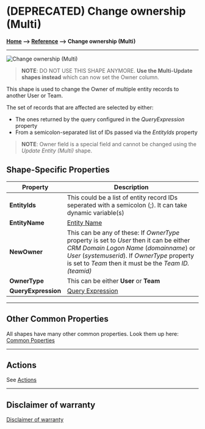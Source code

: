 # (DEPRECATED) Change ownership (Multi)

**[Home](/) --> [Reference](/ref) --> Change ownership (Multi)**

---

![Change ownership (Multi)](media/ChangeOwnershipMulti.png)

> __NOTE__: DO NOT USE THIS SHAPE ANYMORE. **Use the Multi-Update shapes instead** which 
can now set the Owner column.

This shape is used to change the Owner of multiple entity records to another User or Team.

The set of records that are affected are selected by either:

* The ones returned by the query configured in the *QueryExpression* property
* From a semicolon-separated list of IDs passed via the *EntityIds* property

> **NOTE**: Owner field is a special field and cannot be changed using the *Update Entity (Multi)* shape.

## Shape-Specific Properties

| Property | Description |
|----------|-------------|
| **EntityIds**   | This could be a list of entity record IDs seperated with a semicolon (;). It can take dynamic variable(s)|
| **EntityName**| [Entity Name](common/EntityName.md)|
| **NewOwner**| This can be any of these: If *OwnerType* property is set to *User* then it can be either *CRM Domain Logon Name* (*domainname*) or *User* (*systemuserid*). If *OwnerType* property is set to *Team* then it must be the *Team ID.(teamid)* |
| **OwnerType**| This can be either **User** or **Team**|
| **QueryExpression** | [Query Expression](common/QueryExpression.md)|

---

## Other Common Properties

All shapes have many other common properties. Look them up here: [Common Poperties](common/README.md)

---

## Actions

See [Actions](common/Actions.md)

---

## Disclaimer of warranty

[Disclaimer of warranty](../guides/common/DisclaimerOfWarranty.md)
